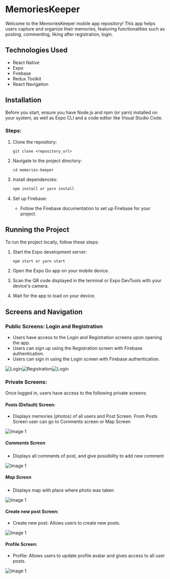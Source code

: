 # MemoriesKeeper

Welcome to the MemoriesKeeper mobile app repository! This app helps users
capture and organize their memories, featuring functionalities such as posting,
commenting, liking after registration, login.

## Technologies Used

- React Native
- Expo
- Firebase
- Redux Toolkit
- React Navigation

## Installation

Before you start, ensure you have Node.js and npm (or yarn) installed on your
system, as well as Expo CLI and a code editor like Visual Studio Code.

### Steps:

1. Clone the repository:

   ```
   git clone <repository_url>
   ```

2. Navigate to the project directory:

   ```
   cd memories-keeper
   ```

3. Install dependencies:

   ```bash
   npm install or yarn install
   ```

4. Set up Firebase:

   - Follow the Firebase documentation to set up Firebase for your project.

## Running the Project

To run the project locally, follow these steps:

1. Start the Expo development server:

   ```bash
   npm start or yarn start
   ```

2. Open the Expo Go app on your mobile device.

3. Scan the QR code displayed in the terminal or Expo DevTools with your
   device's camera.

4. Wait for the app to load on your device.

## Screens and Navigation

### Public Screens: Login and Registration

- Users have access to the Login and Registration screens upon opening the app.
- Users can sign up using the Registration screen with Firebase authentication.
- Users can sign in using the Login screen with Firebase authentication.

![Login](/src/assets/LogRegScreen.gif)![Registration](/src/assets/Login.gif)![Login](/src/assets/RegisterScreen.gif)

### Private Screens:

Once logged in, users have access to the following private screens:

#### Posts (Default) Screen:

- Displays memories (photos) of all users and Post Screen. From Posts Screen
  user can go to Comments screen or Map Screen

![Image 1](/src/assets/DefaultScreen.png)

##### Comments Screen

- Displays all comments of post, and give possibility to add new comment

![Image 1](/src/assets/CommetntsScreen.gif)

##### Map Screen

- Displays map with place where photo was taken

![Image 1](/src/assets/MapScreen.gif)

#### Create new post Screen:

- Create new post: Allows users to create new posts.

![Image 1](/src/assets/CreatePostScreen.gif)

#### Profile Screen:

- Profile: Allows users to update profile avatar and gives access to all user
  posts.

![Image 1](/src/assets/ProfileScreen.png)
